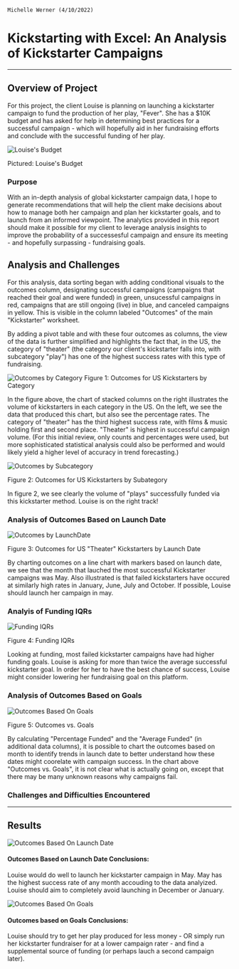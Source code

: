                                                                                            Michelle Werner (4/10/2022)
# Kickstarting with Excel: An Analysis of Kickstarter Campaigns 
---

## Overview of Project

For this project, the client Louise is planning on launching a kickstarter campaign to fund the production of her play, "Fever". She has a $10K budget and has asked for help in determining best practices for a successful campaign - which will hopefully aid in her fundraising efforts and conclude with the successful funding of her play. 

![Louise's Budget](Assets/FeverKickstarterforLouise.png)

Pictured: Louise's Budget

### Purpose

With an in-depth analysis of global kickstarter campaign data, I hope to generate recommendations that will help the client make decisions about how to manage both her campaign and plan her kickstarter goals, and to launch from an informed viewpoint. The analytics provided in this report should make it possible for my client to leverage analysis insights to improve the probability of a successesful campaign and ensure its meeting - and hopefully surpassing - fundraising goals. 



## Analysis and Challenges

For this analysis, data sorting began with adding conditional visuals to the outcomes column, designating successful campaigns (campaigns that reached their goal and were funded) in green, unsucessful campaigns in red, campaigns that are still ongoing (live) in blue, and canceled campaigns in yellow. This is visible in the column labeled "Outcomes" of the main "Kickstarter" worksheet. 

By adding a pivot table and with these four outcomes as columns, the view of the data is further simplified and highlights the fact that, in the US, the category of "theater" (the category our client's kickstarter falls into, with subcategory "play") has one of the highest success rates with this type of fundraising.


![Outcomes by Category](Assets/Kickstarter_ParentCategoryOutcomes_US_withData.png)
Figure 1: Outcomes for US Kickstarters by Category

In the figure above, the chart of stacked columns on the right illustrates the volume of kickstarters in each category in the US. On the left, we see the data that produced this chart, but also see the percentage rates.  The category of "theater" has the third highest success rate, with films & music holding first and second place. "Theater" is highest in successful campaign volume. (For this initial review, only counts and percentages were used, but more sophisticated statistical analysis could also be performed and would likely yield a higher level of accuracy in trend forecasting.)


![Outcomes by Subcategory](Assets/Kickstarter_SubategoryOutcomes_US.png)

Figure 2: Outcomes for US Kickstarters by Subategory

In figure 2, we see clearly the volume of "plays" successfully funded via this kickstarter method. Louise is on the right track!


### Analysis of Outcomes Based on Launch Date

![Outcomes by LaunchDate](Assets/Kickstarter_TheaterOutcomesBasedOnLauchDate_withData.png)

Figure 3: Outcomes for US "Theater" Kickstarters by Launch Date

By charting outcomes on a line chart with markers based on launch date, we see that the month that lauched the most successful Kickstarter campaigns was May. Also illustrated is that failed kickstarters have occured at similarly high rates in January, June, July and October.  If possible, Louise should launch her campaign in may.

### Analyis of Funding IQRs

![Funding IQRs](Assets/Funding_IQRs.png)

Figure 4: Funding IQRs

Looking at funding, most failed kickstarter campaigns have had higher funding goals. Louise is asking for more than twice the average successful kickstarter goal.  In order for her to have the best chance of success, Louise might consider lowering her fundraising goal on this platform.

### Analysis of Outcomes Based on Goals

![Outcomes Based On Goals](Assets/Outcomes_vs_Goals.png)

Figure 5: Outcomes vs. Goals

By calculating "Percentage Funded" and the "Average Funded" (in additional data columns), it is possible to chart the outcomes based on month to identify trends in launch date to better understand how these dates might coorelate with campaign success. In the chart above "Outcomes vs. Goals", it is not clear what is actually going on, except that there may be many unknown reasons why campaigns fail.


### Challenges and Difficulties Encountered
---
## Results

![Outcomes Based On Launch Date](Assets/Theater_Outcomes_vs_Launch.png)

#### Outcomes Based on Launch Date Conclusions:

Louise would do well to launch her kickstarter campaign in May. May has the highest success rate of any month accouding to the data analyized.  Louise should aim to completely avoid launching in December or January.


![Outcomes Based On Goals](Assets/Outcomes_vs_Goals.png)
#### Outcomes based on Goals Conclusions:

Louise should try to get her play produced for less money - OR simply run her kickstarter fundraiser for at a lower campaign rater - and find a supplemental source of funding (or perhaps lauch a second campaign later).
